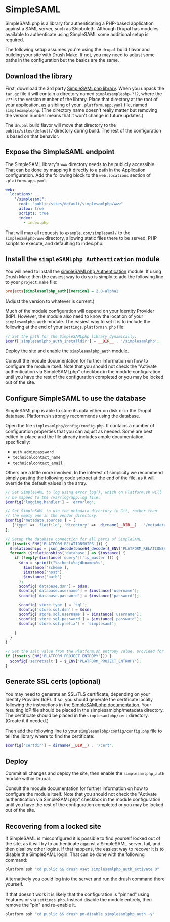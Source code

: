 # SimpleSAML

SimpleSAMLphp is a library for authenticating a PHP-based application against a SAML server, such as Shibboleth. Although Drupal has modules available to authenticate using SimpleSAML some additional setup is required.

The following setup assumes you're using the `drupal` build flavor and building your site with Drush Make. If not, you may need to adjust some paths in the configuration but the basics are the same.

## Download the library

First, download the 3rd party [SimpleSAMLphp library](https://simplesamlphp.org/download). When you unpack the `tar.gz` file it will contain a directory named `simplesamplephp-???`, where the `???` is the version number of the library. Place that directory at the root of your application, as a sibling of your `.platform.app.yaml` file, named `simplesamplephp`. (The directory name doesn't really matter but removing the version number means that it won't change in future updates.)

The `drupal` build flavor will move that directory to the `public/sites/default/` directory during build. The rest of the configuration is based on that behavior.

## Expose the SimpleSAML endpoint

The SimpleSAML library's `www` directory needs to be publicly accessible. That can be done by mapping it directly to a path in the Application configuration. Add the following block to the `web.locations` section of `.platform.app.yaml`:

```yaml
web:
  locations:
    "/simplesaml":
      root: "public/sites/default/simplesamlphp/www"
      allow: true
      scripts: true
      index:
        - index.php
```

That will map all requests to `example.com/simplesaml/` to the `simplesamlphp/www` directory, allowing static files there to be served, PHP scripts to execute, and defaulting to index.php.

## Install the `simpleSAMLphp Authentication` module

You will need to install the [simpleSAMLphp Authentication](https://www.drupal.org/project/simplesamlphp_auth) module. If using Drush Make then the easiest way to do so is simply to add the following line to your `project.make` file:

```ini
projects[simplesamlphp_auth][version] = 2.0-alpha2
```

(Adjust the version to whatever is current.)

Much of the module configuration will depend on your Identity Provider (IdP). However, the module also need to know the location of your `simplesamlphp_auth` module. The easiest way to set it is to include the following at the end of your `settings.platformsh.php` file:

```php
// Set the path for the SimpleSAMLphp library dynamically.
$conf['simplesamlphp_auth_installdir'] = __DIR__ . '/simplesamlphp';
```

Deploy the site and enable the `simplesamlphp_auth` module.

Consult the module documentation for further information on how to configure the module itself. Note that you should not check the "Activate authentication via SimpleSAMLphp" checkbox in the module configuration until you have the rest of the configuration completed or you may be locked out of the site.

## Configure SimpleSAML to use the database

SimpleSAMLphp is able to store its data either on disk or in the Drupal database. Platform.sh strongly recommends using the database.

Open the file `simplesamlphp/config/config.php`. It contains a number of configuration properties that you can adjust as needed. Some are best edited in-place and the file already includes ample documentation, specifically:

- `auth.adminpassword`
- `technicalcontact_name`
- `technicalcontact_email`

Others are a little more involved. In the interest of simplicity we recommend simply pasting the following code snippet at the end of the file, as it will override the default values in the array.

```php
// Set SimpleSAML to log using error_log(), which on Platform.sh will
// be mapped to the /var/log/app.log file.
$config['logging.handler'] = 'errorlog';

// Set SimpleSAML to use the metadata directory in Git, rather than
// the empty one in the vendor directory.
$config['metadata.sources'] = [
   ['type' => 'flatfile', 'directory' =>  dirname(__DIR__) . '/metadata'],
];

// Setup the database connection for all parts of SimpleSAML.
if (isset($_ENV['PLATFORM_RELATIONSHIPS'])) {
  $relationships = json_decode(base64_decode($_ENV['PLATFORM_RELATIONSHIPS']), TRUE);
  foreach ($relationships['database'] as $instance) {
    if (!empty($instance['query']['is_master'])) {
      $dsn = sprintf("%s:host=%s;dbname=%s",
        $instance['scheme'],
        $instance['host'],
        $instance['path']
      );
      $config['database.dsn'] = $dsn;
      $config['database.username'] = $instance['username'];
      $config['database.password'] = $instance['password'];

      $config['store.type'] = 'sql';
      $config['store.sql.dsn'] = $dsn;
      $config['store.sql.username'] = $instance['username'];
      $config['store.sql.password'] = $instance['password'];
      $config['store.sql.prefix'] = 'simplesaml';

    }
  }
}

// Set the salt value from the Platform.sh entropy value, provided for this purpose.
if (isset($_ENV['PLATFORM_PROJECT_ENTROPY'])) {
  $config['secretsalt'] = $_ENV['PLATFORM_PROJECT_ENTROPY'];
}
```

## Generate SSL certs (optional)

You may need to generate an SSL/TLS certificate, depending on your Identity Provider (IdP). If so, you should generate the certificate locally following the instructions in the [SimpleSAMLphp documentation](https://simplesamlphp.org/docs/stable/simplesamlphp-sp). Your resulting IdP file should be placed in the simplesamlphp/metadata directory. The certificate should be placed in the `simplesamlphp/cert` directory. (Create it if needed.)

Then add the following line to your `simplesamlphp/config/config.php` file to tell the library where to find the certificate:

```php
$config['certdir'] = dirname(__DIR__) . '/cert';
```

## Deploy

Commit all changes and deploy the site, then enable the `simplesamlphp_auth` module within Drupal.

Consult the module documentation for further information on how to configure the module itself. Note that you should not check the "Activate authentication via SimpleSAMLphp" checkbox in the module configuration until you have the rest of the configuration completed or you may be locked out of the site.

## Recovering from a locked site

If SimpleSAML is misconfigured it is possible to find yourself locked out of the site, as it will try to authenticate against a SimpleSAML server, fail, and then disallow other logins. If that happens, the easiest way to recover it is to disable the SimpleSAML login. That can be done with the following command:

```bash
platform ssh "cd public && drush vset simplesamlphp_auth_activate 0"
```

Alternatively you could log into the server and run the drush command there yourself.

If that doesn't work it is likely that the configuration is "pinned" using Features or via `settings.php`. Instead disable the module entirely, then remove the "pin" and re-enable it.

```bash
platform ssh "cd public && drush pm-disable simplesamlphp_auth -y"
```
